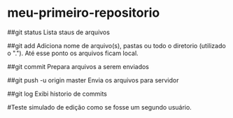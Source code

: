 ﻿# meu-primeiro-repositorio

##git status
Lista staus de arquivos

##git add
Adiciona nome de arquivo(s), pastas ou todo o diretorio (utilizado o ".").
Até esse ponto os arquivos ficam local.

##git commit
Prepara arquivos a serem enviados

##git push -u origin master
Envia os arquivos para servidor

##git log
Exibi historio de commits

#Teste simulado de edição como se fosse um segundo usuário.



